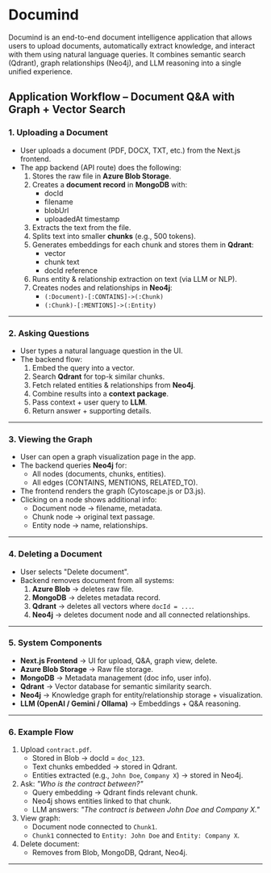 # Documind

Documind is an end-to-end document intelligence application that allows users to upload documents, automatically extract knowledge, and interact with them using natural language queries. It combines semantic search (Qdrant), graph relationships (Neo4j), and LLM reasoning into a single unified experience.

## Application Workflow – Document Q&A with Graph + Vector Search

### 1. Uploading a Document
- User uploads a document (PDF, DOCX, TXT, etc.) from the Next.js frontend.
- The app backend (API route) does the following:
  1. Stores the raw file in **Azure Blob Storage**.
  2. Creates a **document record** in **MongoDB** with:
     - docId
     - filename
     - blobUrl
     - uploadedAt timestamp
  3. Extracts the text from the file.
  4. Splits text into smaller **chunks** (e.g., 500 tokens).
  5. Generates embeddings for each chunk and stores them in **Qdrant**:
     - vector
     - chunk text
     - docId reference
  6. Runs entity & relationship extraction on text (via LLM or NLP).
  7. Creates nodes and relationships in **Neo4j**:
     - `(:Document)-[:CONTAINS]->(:Chunk)`
     - `(:Chunk)-[:MENTIONS]->(:Entity)`

---

### 2. Asking Questions
- User types a natural language question in the UI.
- The backend flow:
  1. Embed the query into a vector.
  2. Search **Qdrant** for top-k similar chunks.
  3. Fetch related entities & relationships from **Neo4j**.
  4. Combine results into a **context package**.
  5. Pass context + user query to **LLM**.
  6. Return answer + supporting details.

---

### 3. Viewing the Graph
- User can open a graph visualization page in the app.
- The backend queries **Neo4j** for:
  - All nodes (documents, chunks, entities).
  - All edges (CONTAINS, MENTIONS, RELATED_TO).
- The frontend renders the graph (Cytoscape.js or D3.js).
- Clicking on a node shows additional info:
  - Document node → filename, metadata.
  - Chunk node → original text passage.
  - Entity node → name, relationships.

---

### 4. Deleting a Document
- User selects "Delete document".
- Backend removes document from all systems:
  1. **Azure Blob** → deletes raw file.
  2. **MongoDB** → deletes metadata record.
  3. **Qdrant** → deletes all vectors where `docId = ...`.
  4. **Neo4j** → deletes document node and all connected relationships.

---

### 5. System Components
- **Next.js Frontend** → UI for upload, Q&A, graph view, delete.
- **Azure Blob Storage** → Raw file storage.
- **MongoDB** → Metadata management (doc info, user info).
- **Qdrant** → Vector database for semantic similarity search.
- **Neo4j** → Knowledge graph for entity/relationship storage + visualization.
- **LLM (OpenAI / Gemini / Ollama)** → Embeddings + Q&A reasoning.

---

### 6. Example Flow
1. Upload `contract.pdf`.
   - Stored in Blob → docId = `doc_123`.
   - Text chunks embedded → stored in Qdrant.
   - Entities extracted (e.g., `John Doe`, `Company X`) → stored in Neo4j.
2. Ask: *"Who is the contract between?"*
   - Query embedding → Qdrant finds relevant chunk.
   - Neo4j shows entities linked to that chunk.
   - LLM answers: *"The contract is between John Doe and Company X."*
3. View graph:
   - Document node connected to `Chunk1`.
   - `Chunk1` connected to `Entity: John Doe` and `Entity: Company X`.
4. Delete document:
   - Removes from Blob, MongoDB, Qdrant, Neo4j.

---
